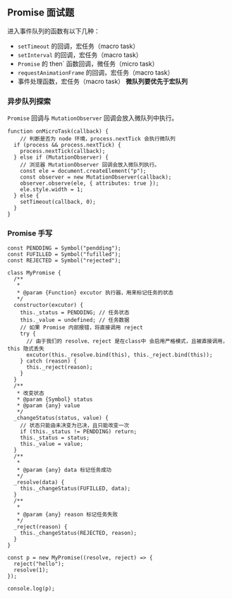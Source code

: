 ## Promise 面试题

进入事件队列的函数有以下几种：
+ `setTimeout` 的回调，宏任务（macro task）
+ `setInterval` 的回调，宏任务（macro task）
+ `Promise` 的 then` 函数回调，微任务（micro task）
+ `requestAnimationFrame` 的回调，宏任务（macro task）
+ 事件处理函数，宏任务（macro task）
**微队列要优先于宏队列**



### 异步队列探索

`Promise` 回调与 `MutationObserver` 回调会放入微队列中执行。

```
function onMicroTask(callback) {
	// 判断是否为 node 环境，process.nextTick 会执行微队列
  if (process && process.nextTick) {
    process.nextTick(callback);
  } else if (MutationObserver) {
    // 浏览器 MutationObserver 回调会放入微队列执行。
    const ele = document.createElement("p");
    const observer = new MutationObserver(callback);
    observer.observe(ele, { attributes: true });
    ele.style.width = 1;
  } else {
    setTimeout(callback, 0);
  }
}
```



### Promise 手写

```
const PENDDING = Symbol("pendding");
const FUFILLED = Symbol("fufilled");
const REJECTED = Symbol("rejected");

class MyPromise {
  /**
   *
   * @param {Function} excutor 执行器，用来标记任务的状态
   */
  constructor(excutor) {
    this._status = PENDDING; // 任务状态
    this._value = undefined; // 任务数据
    // 如果 Promise 内部报错，将直接调用 reject
    try {
      // 由于我们的 resolve、reject 是在class中 会启用严格模式，且被直接调用，this 隐式丢失
      excutor(this._resolve.bind(this), this._reject.bind(this));
    } catch (reason) {
      this._reject(reason);
    }
  }
  /**
   * 改变状态
   * @param {Symbol} status
   * @param {any} value
   */
  _changeStatus(status, value) {
    // 状态只能由未决变为已决，且只能改变一次
    if (this._status != PENDDING) return;
    this._status = status;
    this._value = value;
  }
  /**
   *
   * @param {any} data 标记任务成功
   */
  _resolve(data) {
    this._changeStatus(FUFILLED, data);
  }
  /**
   *
   * @param {any} reason 标记任务失败
   */
  _reject(reason) {
    this._changeStatus(REJECTED, reason);
  }
}

const p = new MyPromise((resolve, reject) => {
  reject("hello");
  resolve(1);
});

console.log(p);
```



